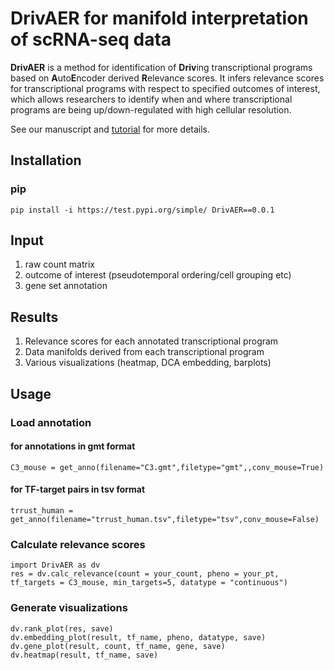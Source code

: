 # DrivAER for manifold interpretation of scRNA-seq data
**DrivAER** is a method for identification of **Driv**ing transcriptional programs based on **A**uto**E**ncoder derived **R**elevance scores. 
It infers relevance scores for transcriptional programs with respect to specified outcomes of interest, which allows researchers to  identify when and where transcriptional programs are being up/down-regulated with high cellular resolution.

See our manuscript and [tutorial](https://github.com/lkmklsmn/TFscoring/blob/master/DrivAER_Tutorial.ipynb) for more details.

## Installation
### pip
	pip install -i https://test.pypi.org/simple/ DrivAER==0.0.1

## Input
1. raw count matrix
2. outcome of interest (pseudotemporal ordering/cell grouping etc)
3. gene set annotation

## Results
1. Relevance scores for each annotated transcriptional program
2. Data manifolds derived from each transcriptional program
3. Various visualizations (heatmap, DCA embedding, barplots)

## Usage

### Load annotation 
#### for annotations in gmt format
	C3_mouse = get_anno(filename="C3.gmt",filetype="gmt",,conv_mouse=True)
#### for TF-target pairs in tsv format
	trrust_human = get_anno(filename="trrust_human.tsv",filetype="tsv",conv_mouse=False)
### Calculate relevance scores
	import DrivAER as dv
	res = dv.calc_relevance(count = your_count, pheno = your_pt, tf_targets = C3_mouse, min_targets=5, datatype = "continuous")
### Generate visualizations
	dv.rank_plot(res, save)
	dv.embedding_plot(result, tf_name, pheno, datatype, save)
	dv.gene_plot(result, count, tf_name, gene, save)
	dv.heatmap(result, tf_name, save)
